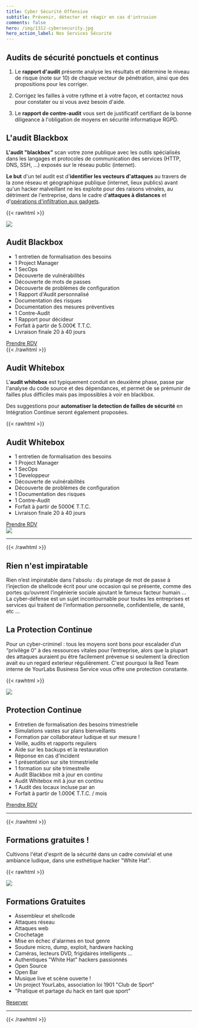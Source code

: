 ```yaml
---
title: Cyber Sécurité Offensive
subtitle: Prévenir, détecter et réagir en cas d'intrusion
comments: false
hero: /img/1312-cybersecurity.jpg
hero_action_label: Nos Services Sécurité
---
```


## Audits de sécurité ponctuels et continus

1. Le **rapport d'audit** présente analyse les résultats et détermine le niveau
   de risque (note sur 10) de chaque vecteur de pénétration, ainsi que des
   propositions pour les corriger.

2. Corrigez les failles à votre rythme et à votre façon, et contactez nous pour
   constater ou si vous avez besoin d'aide.

3. Le **rapport de contre-audit** vous sert de justificatif certifiant de la
   bonne diligeance à l'obligation de moyens en sécurité informatique RGPD.

## L'audit Blackbox

**L'audit "blackbox"** scan votre zone publique avec les outils spécialisés dans les langages et protocoles de communication des services (HTTP, DNS, SSH, ...) exposés sur le réseau public (internet).

**Le but** d'un tel audit est d'**identifier les vecteurs d'attaques** au travers de la zone réseau et géographique publique (internet, lieux publics) avant qu'un hacker malveillant ne les exploite pour des raisons vénales, au détriment de l'entreprise, dans le cadre d'**attaques à distances** et d'[opérations d'infiltration aux gadgets](https://gitpitch.com/yourlabs/security).

{{< rawhtml >}}
</div>
</article>
<section>
    <img loading="lazy" src="/img/blackbox-audit.svg" />
    <div>
        <h2>Audit Blackbox</h2>
        <ul>
            <li>1 entretien de formalisation des besoins</li>
            <li>1 Project Manager</li>
            <li>1 SecOps</li>
            <li>Découverte de vulnérabilités</li>
            <li>Découverte de mots de passes</li>
            <li>Découverte de problèmes de configuration</li>
            <li>1 Rapport d'Audit personnalisé</li>
            <li>Documentation des risques</li>
            <li>Documentation des mesures préventives</li>
            <li>1 Contre-Audit</li>
            <li>1 Rapport pour décideur</li>
            <li>Forfait à partir de 5.000€ T.T.C.</li>
            <li>Livraison finale 20 à 40 jours</li>
        </ul>
        <a class="action" href="#contact">Prendre RDV</a>
    </div>
</section>
<article class="container">
<div>
{{< /rawhtml >}}

## Audit Whitebox

L'**audit whitebox** est typiquement conduit en deuxième phase, passe par
l'analyse du code source et des dépendances, et permet de se prémunir de
failles plus difficiles mais pas impossibles à voir en blackbox.

Des suggestions pour **automatiser la detection de failles de sécurité** en
Intégration Continue seront également proposées.

{{< rawhtml >}}
</div>
</article>
<section class="right">
    <div>
        <h2>Audit Whitebox</h2>
        <ul>
            <li>1 entretien de formalisation des besoins</li>
            <li>1 Project Manager</li>
            <li>1 SecOps</li>
            <li>1 Developpeur</li>
            <li>Découverte de vulnérabilités</li>
            <li>Découverte de problèmes de configuration</li>
            <li>1 Documentation des risques</li>
            <li>1 Contre-Audit</li>
            <li>Forfait à partir de 5000€ T.T.C.</li>
            <li>Livraison finale 20 à 40 jours</li>
        </ul>
        <a class="action" href="#contact">Prendre RDV</a>
    </div>
    <img loading="lazy" src="/img/whitebox-audit.svg" />
</section>
<article class="container">
<div>
<hr>
{{< /rawhtml >}}

## Rien n'est impiratable

Rien n’est impiratable dans l'absolu : du piratage de mot de passe à
l’injection de shellcode écrit pour une occasion qui se présente, comme des
portes qu’ouvrent l’ingénierie sociale ajoutant le fameux facteur humain … La
cyber-défense est un sujet incontournable pour toutes les entreprises et
services qui traitent de l'information personnelle, confidentielle, de santé,
etc …

## La Protection Continue

Pour un cyber-criminel : tous les moyens sont bons pour escalader d’un
“privilège 0” à des ressources vitales pour l’entreprise, alors que la plupart
des attaques auraient pu être facilement prévenue si seulement la direction
avait eu un regard exterieur régulièrement. C'est pourquoi la Red Team interne
de YourLabs Business Service vous offre une protection constante.

{{< rawhtml >}}
</div>
</article>
<section>
    <img loading="lazy" src="/img/continuous-protection.svg" />
    <div>
        <h2>Protection Continue</h2>
        <ul>
            <li>Entretien de formalisation des besoins trimestrielle</li>
            <li>Simulations vastes sur plans bienveillants</li>
            <li>Formation par collaborateur ludique et sur mesure !</li>
            <li>Veille, audits et rapports reguliers</li>
            <li>Aide sur les backups et la restauration</li>
            <li>Réponse en cas d'incident</li>
            <li>1 présentation sur site trimestrielle</li>
            <li>1 formation sur site trimestrelle</li>
            <li>Audit Blackbox mit à jour en continu</li>
            <li>Audit Whitebox mit à jour en continu</li>
            <li>1 Audit des locaux incluse par an</li>
            <li>Forfait à partir de 1.000€ T.T.C. / mois</li>
        </ul>
        <a class="action" href="#contact">Prendre RDV</a>
    </div>
</section>
<hr>
<article class="container">
<div>
{{< /rawhtml >}}

## Formations gratuites !

Cultivons l'état d'esprit de la sécurité dans un cadre convivial et une
ambiance ludique, dans une esthétique hacker "White Hat".

{{< rawhtml >}}
</div>
</article>
<section>
    <img loading="lazy" src="/img/camping.svg" />
    <div>
        <h2>Formations Gratuites</h2>
        <ul>
            <li>Assembleur et shellcode</li>
            <li>Attaques réseau</li>
            <li>Attaques web</li>
            <li>Crochetage</li>
            <li>Mise en échec d'alarmes en tout genre</li>
            <li>Soudure micro, dump, exploit, hardware hacking</li>
            <li>Caméras, lecteurs DVD, frigidaires intelligents ...</li>
            <li>Authentiques "White Hat" hackers passionnés</li>
            <li>Open Source</li>
            <li>Open Bar</li>
            <li>Musique live et scène ouverte !</li>
            <li>Un project YourLabs, association loi 1901 "Club de Sport"</li>
            <li>"Pratique et partage du hack en tant que sport"</li>
        </ul>
        <a class="action" href="https://www.meetup.com/Angouleme-Hack-Dev-Barcamp-1337/">Reserver</a>
    </div>
</section>
<hr>
<article class="container">
<div>
{{< /rawhtml >}}
